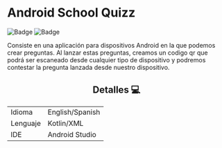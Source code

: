 # Android School Quizz

![Badge](https://img.shields.io/badge/LICENCE-FREE-blue)
![Badge](https://img.shields.io/badge/STATUS-FINISHED-green)

Consiste en una aplicación para dispositivos Android en la que podemos crear preguntas. Al lanzar estas preguntas, creamos un codigo qr que podrá ser escaneado desde cualquier tipo de dispositivo y podremos contestar la pregunta lanzada desde nuestro dispositivo.

<div align="center">

## Detalles 💻

|               |                  |
| ------------- | ---------------- |
| Idioma        | English/Spanish  |
| Lenguaje      | Kotlin/XML       |
| IDE           | Android Studio   |

</div>
